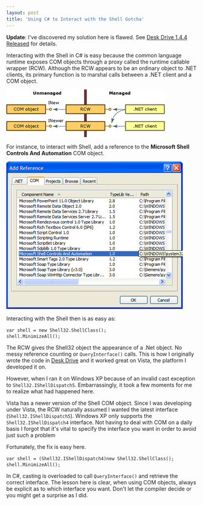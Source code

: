 ```yaml
---
layout: post  
title: 'Using C# to Interact with the Shell Gotcha'
---
```

**Update**: I've discovered my solution here is flawed. See [Desk Drive 1.4.4 Released](http://mike-ward.net/2008/08/11/desk-drive-1-4-4-released) for details.

Interacting with the Shell in C# is easy because the common language runtime exposes COM objects through a proxy called the runtime callable wrapper (RCW). Although the RCW appears to be an ordinary object to .NET clients, its primary function is to marshal calls between a .NET client and a COM object.

![rcw](/cdn/images/blog/UsingCtoInteractwiththeShellGotcha_8666/rcw.png)

For instance, to interact with Shell, add a reference to the **Microsoft Shell Controls And Automation** COM object.

![image](/cdn/images/blog/UsingCtoInteractwiththeShellGotcha_8666/image_thumb.png)

Interacting with the Shell then is as easy as:
    
    var shell = new Shell32.ShellClass();
    shell.MinimizeAll();

The RCW gives the Shell32 object the appearance of a .Net object. No messy reference counting or `QueryInterface()` calls. This is how I originally wrote the code in [Desk Drive](/blog/post/2008/08/06/desk-drive-1-4-released) and it worked great on Vista, the platform I developed it on.

However, when I ran it on Windows XP because of an invalid cast exception to `Shell32.IShellDispatch5`. Embarrassingly, it took a few moments for me to realize what had happened here.

Vista has a newer version of the Shell COM object. Since I was developing under Vista, the RCW naturally assumed I wanted the latest interface (`Shell32.IShellDispatch5`). Windows XP only supports the `Shell32.IShellDispatch4` interface. Not having to deal with COM on a daily basis I forgot that it's vital to specify the interface you want in order to avoid just such a problem

Fortunately, the fix is easy here.
    
    var shell = (Shell32.IShellDispatch4)new Shell32.ShellClass();
    shell.MinimizeAll();

In C#, casting is overloaded to call `QueryInterface()` and retrieve the correct interface. The lesson here is clear, when using COM objects, always be explicit as to which interface you want. Don't let the compiler decide or you might get a surprise as I did.
